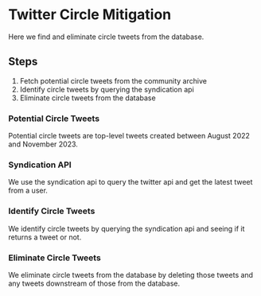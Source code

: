 # Twitter Circle Mitigation

Here we find and eliminate circle tweets from the database.

## Steps

1. Fetch potential circle tweets from the community archive
2. Identify circle tweets by querying the syndication api
3. Eliminate circle tweets from the database

### Potential Circle Tweets

Potential circle tweets are top-level tweets created between August 2022 and November 2023.

### Syndication API

We use the syndication api to query the twitter api and get the latest tweet from a user.

### Identify Circle Tweets

We identify circle tweets by querying the syndication api and seeing if it returns a tweet or not.

### Eliminate Circle Tweets

We eliminate circle tweets from the database by deleting those tweets and any tweets downstream of those from the database.
